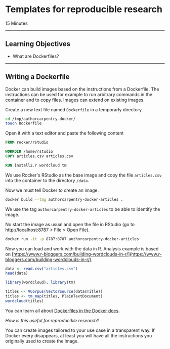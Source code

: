 # Templates for reproducible research

15 Minutes

---------------------------------------------------

## Learning Objectives

- What are Dockerfiles?

---------------------------------------------------

## Writing a Dockerfile

Docker can build images based on the instructions from a Dockerfile.
The instructions can be used for example to run arbitrary commands in the container and to copy files.
Images can extend on existing images.

Create a new text file named `Dockerfile` in a temporarly directory.

```bash
cd /tmp/authorcarpentry-docker/
touch Dockerfile
```

Open it with a text editor and paste the following content

```Dockerfile
FROM rocker/rstudio

WORKDIR /home/rstudio
COPY articles.csv articles.csv

RUN install2.r wordcloud tm
```

We use Rocker's RStudio as the base image and copy the file `articles.csv` into the container to the directory `/data`.

Now we must tell Docker to create an image.

```bash
docker build --tag authorcarpentry-docker-articles .
```

We use the tag `authorcarpentry-docker-articles` to be able to identify the image.

No start the image as usual and open the file in RStudio (go to http://localhost:8787 > File > Open File).

```bash
docker run -it -p 8787:8787 authorcarpentry-docker-articles
```

Now you can load and work with the data in R. Analysis example is based on [https://www.r-bloggers.com/building-wordclouds-in-r/](https://www.r-bloggers.com/building-wordclouds-in-r/).

```R
data <- read.csv("articles.csv")
head(data)

library(wordcloud); library(tm)

titles <- VCorpus(VectorSource(data$Title))
titles <- tm_map(titles, PlainTextDocument)
wordcloud(titles)
```

You can learn all about [Dockerfiles in the Docker docs](https://docs.docker.com/engine/reference/builder/).

_How is this useful for reproducible research?_

You can create images tailored to your use case in a transparent way.
If Docker every disappears, at least you will have all the instructions you originally used to create the image.

<!--
Previous: [Saving and Exporting files and projects](03-save-export.html)
-->